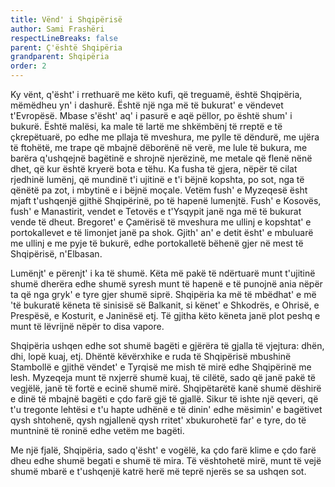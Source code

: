 ```yaml
---
title: Vënd' i Shqipërisë
author: Sami Frashëri
respectLineBreaks: false
parent: Ç'është Shqipëria
grandparent: Shqipëria
order: 2
---
```


Ky vënt, q'ësht' i rrethuarë me këto kufi, që
treguamë, është Shqipëria, mëmëdheu yn' i dashurë.
Është një nga më të bukurat' e vëndevet t'Evropësë.
Mbase s'ësht' aq' i pasurë e aqë pëllor, po është shum' i
bukurë. Është malësi, ka male të lartë me shkëmbënj të
rreptë e të çkrepëtuarë, po edhe me pllaja të mveshura,
me pylle të dëndurë, me ujëra të ftohëtë, me trape që
mbajnë dëborënë në verë, me lule të bukura, me barëra
q'ushqejnë bagëtinë e shrojnë njerëzinë, me metale që
flenë nënë dhet, që kur është kryerë bota e tëhu. Ka fusha
të gjera, nëpër të cilat rjedhinë lumënj, që mundinë t'i
ujitinë e t'i bëjnë kopshta, po sot, nga të qënëtë pa zot, i
mbytinë e i bëjnë moçale. Vetëm fush' e Myzeqesë ësht
mjaft t'ushqenjë gjithë Shqipërinë, po të hapenë lumenjtë.
Fush' e Kosovës, fush' e Manastirit, vendet e Tetovës e
t'Ysqypit janë nga më të bukurat vende të dheut. Bregoret'
e Çamërisë të mveshura me ullinj e kopshtat' e
portokallevet e të limonjet janë pa shok. Gjith' an' e detit
ësht' e mbuluarë me ullinj e me pyje të bukurë, edhe
portokalletë bëhenë gjer në mest të Shqipërisë, n'Elbasan.

Lumënjt' e përenjt' i ka të shumë. Këta më pakë të
ndërtuarë munt t'ujitinë shumë dherëra edhe shumë
syresh munt të hapenë e të punojnë ania nëpër ta që nga
gryk' e tyre gjer shumë siprë. Shqipëria ka më të mbëdhat'
e më 'të bukuratë këneta të sinisisë së Balkanit, si kënet'
e Shkodrës, e Ohrisë, e Prespësë, e Kosturit, e Janinësë
etj. Të gjitha këto këneta janë plot peshq e munt të
lëvrijnë nëpër to disa vapore.

Shqipëria ushqen edhe sot shumë bagëti e gjërëra
të gjalla të vjejtura: dhën, dhi, lopë kuaj, etj. Dhëntë
këvërxhike e ruda të Shqipërisë mbushinë Stambollë e
gjithë vëndet' e Tyrqisë me mish të mirë edhe Shqipërinë
me lesh. Myzeqeja munt të nxjerrë shumë kuaj, të cilëtë,
sado që janë pakë të vegjëlë, janë të fortë e ecinë shumë
mirë. Shqipëtarëtë kanë shumë dëshirë e dinë të mbajnë
bagëti e çdo farë gjë të gjallë. Sikur të ishte një qeveri, që
t'u tregonte lehtësi e t'u hapte udhënë e të dinin' edhe
mësimin' e bagëtivet qysh shtohenë, qysh ngjallenë qysh
rritet' xbukurohetë far' e tyre, do të muntninë të roninë
edhe vetëm me bagëti.

Me një fjalë, Shqipëria, sado q'ësht' e vogëlë, ka çdo
farë klime e çdo farë dheu edhe shumë begati e shumë të
mira. Të vështohetë mirë, munt të vejë shumë mbarë e
t'ushqenjë katrë herë më teprë njerës se sa ushqen sot.

